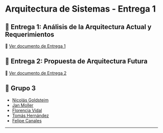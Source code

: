 # Arquitectura de Sistemas - Entrega 1

## 📄 Entrega 1: Análisis de la Arquitectura Actual y Requerimientos
🔗 [Ver documento de Entrega 1](https://docs.google.com/document/d/13korBsYYo1gw0qXVN5udO1uDABn8hR-zr9DykS9rn7c/edit?tab=t.0#heading=h.ncyatgbqkytk)

## 📄 Entrega 2: Propuesta de Arquitectura Futura
🔗 [Ver documento de Entrega 2](https://docs.google.com/document/d/1AI52ZwkJs-50PPP48fRUs-FR-RUlVbh6yLAnYTbk53Q/edit?pli=1&tab=t.0#heading=h.ncyatgbqkytk)

## 👥 Grupo 3
- [Nicolás Goldsteim](#)
- [Jan Moller](#)
- [Florencia Vidal](#)
- [Tomás Hernández](#)
- [Felipe Canales](#)

---
